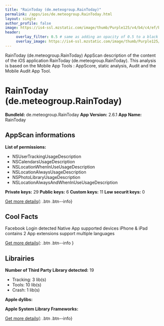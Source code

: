 ```yaml
---
title: "RainToday (de.meteogroup.RainToday)"
permalink: /apps/ios/de.meteogroup.RainToday.html
layout: single
author_profile: false
image: https://is4-ssl.mzstatic.com/image/thumb/Purple125/v4/b4/c4/ef/b4c4efee-1b8b-fbd4-0ee2-3e0a4eecac86/AppIcon-0-0-1x_U007emarketing-0-0-0-7-0-0-sRGB-0-0-0-GLES2_U002c0-512MB-85-220-0-0.png/512x512bb.jpg
header: 
     overlay_filter: 0.5 # same as adding an opacity of 0.5 to a black background
     overlay_image: https://is4-ssl.mzstatic.com/image/thumb/Purple125/v4/b4/c4/ef/b4c4efee-1b8b-fbd4-0ee2-3e0a4eecac86/AppIcon-0-0-1x_U007emarketing-0-0-0-7-0-0-sRGB-0-0-0-GLES2_U002c0-512MB-85-220-0-0.png/512x512bb.jpg
---
```

RainToday (de.meteogroup.RainToday) AppScan description of the content of the iOS application RainToday (de.meteogroup.RainToday). This analysis is based on the Mobile App Tools : AppScore, static analysis, Audit and the Mobile Audit App Tool.

# RainToday (de.meteogroup.RainToday)

**BundleId:** de.meteogroup.RainToday
**App Version:** 2.6.1
**App Name:** RainToday


## AppScan informations 

**List of permissions:** 
- NSUserTrackingUsageDescription
- NSCalendarsUsageDescription
- NSLocationWhenInUseUsageDescription
- NSLocationAlwaysUsageDescription
- NSPhotoLibraryUsageDescription
- NSLocationAlwaysAndWhenInUseUsageDescription
  
  
**Private keys:** 29
**Public keys:** 6
**Custom keys:** 11
**Low securit keys:** 0
  
[Get more details](/pricing.html){: .btn .btn--info}

## Cool Facts

Facebook Login detected
Native App
supported devices iPhone & iPad
contains 2 App extensions
support multiple languages
  
[Get more details](/pricing.html){: .btn .btn--info }

## Librairies 
**Number of Third Party Library detected:** 19
- Tracking: 3 lib(s)
- Tools: 10 lib(s)
- Crash: 1 lib(s)


**Apple dylibs:**


**Apple System Library Frameworks:**


  
[Get more details](/pricing.html){: .btn .btn--info}

